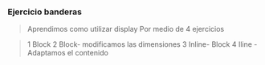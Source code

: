 ### Ejercicio banderas

> Aprendimos como utilizar display
> Por medio de 4 ejercicios

> 1 Block
> 2 Block- modificamos las dimensiones
> 3 Inline- Block
> 4 Iline - Adaptamos el contenido
